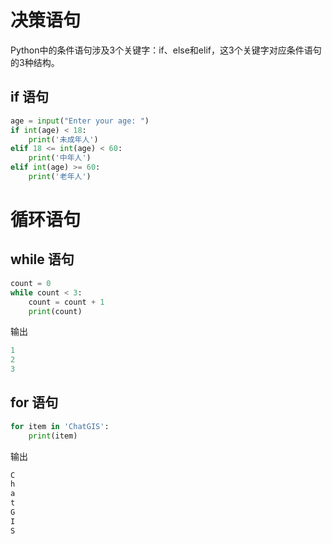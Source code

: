 # 决策语句
Python中的条件语句涉及3个关键字：if、else和elif，这3个关键字对应条件语句的3种结构。

## if 语句
```python
age = input("Enter your age: ")
if int(age) < 18:
    print('未成年人')
elif 18 <= int(age) < 60:
    print('中年人')
elif int(age) >= 60:
    print('老年人')
```
# 循环语句
## while 语句
```python
count = 0
while count < 3:
    count = count + 1
    print(count)
```
输出
```python
1
2
3
```

## for 语句
```python
for item in 'ChatGIS':
    print(item)
```
输出
```python
C
h
a
t
G
I
S
```
